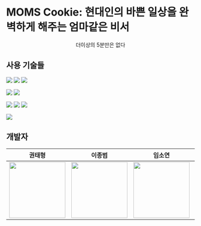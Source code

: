 # MOMS Cookie: 현대인의 바쁜 일상을 완벽하게 해주는 엄마같은 비서

<div align="center">
  <p>더이상의 5분만은 없다</p>
</div>

## 사용 기술들

<img src="https://img.shields.io/badge/c++-00599C?style=for-the-badge&logo=c%2B%2B&logoColor=white"> <img src="https://img.shields.io/badge/c-A8B9CC?style=for-the-badge&logo=c&logoColor=white"> <img src="https://img.shields.io/badge/cmake-064F8C?style=for-the-badge&logo=cmake&logoColor=white">

<img src="https://img.shields.io/badge/ROS-22314E?style=for-the-badge&logo=ros&logoColor=white"> <img src="https://img.shields.io/badge/opencv-5C3EE8?style=for-the-badge&logo=opencv&logoColor=white">

<img src="https://img.shields.io/badge/docker-2496ED?style=for-the-badge&logo=docker&logoColor=white"> <img src="https://img.shields.io/badge/ubuntu-E95420?style=for-the-badge&logo=ubuntu&logoColor=white"> <img src="https://img.shields.io/badge/Android Studio-3DDC84?style=for-the-badge&logo=androidstudio&logoColor=white">

<img src="https://img.shields.io/badge/git-F05032?style=for-the-badge&logo=git&logoColor=white">

## 개발자
<div align="center">

|권태형|이종범|임소연|김병성|
|:------:|:------:|:------:|:------:|
| <a href="https://github.com/k-tea"><img width="150px" style="max-width: 100%;" src="https://github.com/k-tea.png"></a> | <a href="https://github.com/whdqja1128"><img width="150px" style="max-width: 100%;" src="https://github.com/whdqja1128.png"></a> | <a href="https://github.com/imso01"><img width="150px" style="max-width: 100%;" src="https://github.com/imso01.png"></a> | <a href="https://github.com/kimbseong0814"><img width="150px" style="max-width: 100%;" src="https://github.com/kimbseong0814.png"></a> |

</div>
